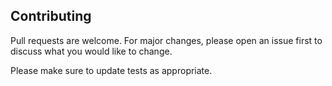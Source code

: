 ## Contributing
Pull requests are welcome. For major changes, please open an issue first to discuss what you would like to change.

Please make sure to update tests as appropriate.